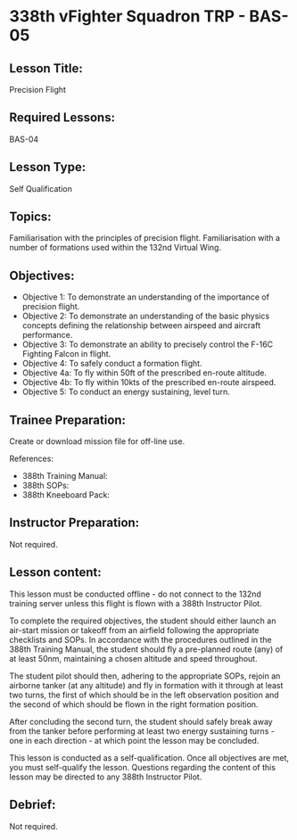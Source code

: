 # 338th vFighter Squadron TRP - BAS-05

## Lesson Title:
Precision Flight

## Required Lessons:
BAS-04

## Lesson Type:
Self Qualification

## Topics:
Familiarisation with the principles of precision flight.
Familiarisation with a number of formations used within the 132nd Virtual Wing.

## Objectives:
* Objective 1: To demonstrate an understanding of the importance of precision flight.
* Objective 2: To demonstrate an understanding of the basic physics concepts defining the relationship between airspeed and aircraft performance.
* Objective 3: To demonstrate an ability to precisely control the F-16C Fighting Falcon in flight.
* Objective 4: To safely conduct a formation flight.
* Objective 4a: To fly within 50ft of the prescribed en-route altitude.
* Objective 4b: To fly within 10kts of the prescribed en-route airspeed.
* Objective 5: To conduct an energy sustaining, level turn.

## Trainee Preparation:
Create or download mission file for off-line use.

References:
* 388th Training Manual:
* 388th SOPs:
* 388th Kneeboard Pack:

## Instructor Preparation:
Not required.

## Lesson content:
This lesson must be conducted offline - do not connect to the 132nd training server unless this flight is flown with a 388th Instructor Pilot.

To complete the required objectives, the student should either launch an air-start mission or takeoff from an airfield following the appropriate checklists and SOPs. In accordance with the procedures outlined in the 388th Training Manual, the student should fly a pre-planned route (any) of at least 50nm, maintaining a chosen altitude and speed throughout.

The student pilot should then, adhering to the appropriate SOPs, rejoin an airborne tanker (at any altitude) and fly in formation with it through at least two turns, the first of which should be in the left observation position and the second of which should be flown in the right formation position.

After concluding the second turn, the student should safely break away from the tanker before performing at least two energy sustaining turns - one in each direction - at which point the lesson may be concluded. 

This lesson is conducted as a self-qualification. Once all objectives are met, you must self-qualify the lesson.
Questions regarding the content of this lesson may be directed to any 388th Instructor Pilot.

## Debrief:
Not required.